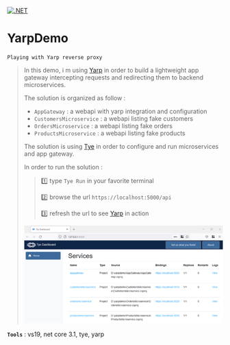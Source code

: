[![.NET](https://github.com/aimenux/YarpDemo/actions/workflows/ci.yml/badge.svg)](https://github.com/aimenux/YarpDemo/actions/workflows/ci.yml)

# YarpDemo
```
Playing with Yarp reverse proxy
```

> In this demo, i m using [Yarp](https://microsoft.github.io/reverse-proxy) in order to build a lightweight app gateway intercepting requests and redirecting them to backend microservices.
>
> The solution is organized as follow :
>
> - `AppGateway` : a webapi with yarp integration and configuration
> - `CustomersMicroservice` : a webapi listing fake customers
> - `OrdersMicroservice` : a webapi listing fake orders
> - `ProductsMicroservice` : a webapi listing fake products
>
> The solution is using [Tye](https://github.com/dotnet/tye) in order to configure and run microservices and app gateway.
>
> In order to run the solution : 
>
>> :one: type `Tye Run` in your favorite terminal 
>>
>> :two: browse the url `https://localhost:5000/api`
>>
>> :three: refresh the url to see [Yarp](https://microsoft.github.io/reverse-proxy) in action
>
> ![TyeDashboard](Screenshots/TyeDashboard.png)
>

**`Tools`** : vs19, net core 3.1, tye, yarp